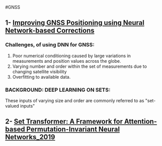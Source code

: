 #GNSS
## 1- [Improving GNSS Positioning using Neural Network-based Corrections](https://arxiv.org/abs/2110.09581)

### Challenges, of using DNN for GNSS:
1. Poor numerical conditioning caused by large variations in measurements and position values across the globe.   
2. Varying number and order within the set of measurements due to changing satellite visibility  
3. Overfitting to available data.  

### BACKGROUND: DEEP LEARNING ON SETS:
These inputs of varying size and order are commonly referred to as "set-valued inputs"

## 2- [Set Transformer: A Framework for Attention-based Permutation-Invariant Neural Networks_2019](https://arxiv.org/pdf/1810.00825.pdf)
